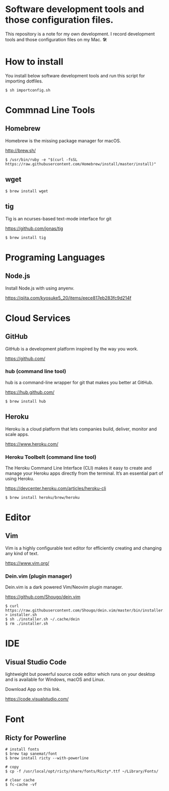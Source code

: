# Software development tools and those configuration files.

This repository is a note for my own development. I record development tools and those configuration files on my Mac. 🛠


# How to install

You install below software development tools and run this script for importing dotfiles.

```
$ sh importconfig.sh
```


# Commnad Line Tools 

## Homebrew

Homebrew is the missing package manager for macOS.

http://brew.sh/

```
$ /usr/bin/ruby -e "$(curl -fsSL https://raw.githubusercontent.com/Homebrew/install/master/install)"
```

## wget

```
$ brew install wget
```

## tig

Tig is an ncurses-based text-mode interface for git

https://github.com/jonas/tig

```
$ brew install tig
```

# Programing Languages

## Node.js

Install Node.js with using anyenv.

https://qiita.com/kyosuke5_20/items/eece817eb283fc9d214f


# Cloud Services

## GitHub

GitHub is a development platform inspired by the way you work.

https://github.com/

### hub (command line tool)

hub is a command-line wrapper for git that makes you better at GitHub.

https://hub.github.com/

```
$ brew install hub
```

## Heroku

Heroku is a cloud platform that lets companies build, deliver, monitor and scale apps.

https://www.heroku.com/

### Heroku Toolbelt (command line tool)

The Heroku Command Line Interface (CLI) makes it easy to create and manage your Heroku apps directly from the terminal. It’s an essential part of using Heroku.

https://devcenter.heroku.com/articles/heroku-cli

```
$ brew install heroku/brew/heroku
```


# Editor

## Vim

Vim is a highly configurable text editor for efficiently creating and changing any kind of text.

https://www.vim.org/


### Dein.vim (plugin manager)

Dein.vim is a dark powered Vim/Neovim plugin manager.

https://github.com/Shougo/dein.vim

```
$ curl https://raw.githubusercontent.com/Shougo/dein.vim/master/bin/installer.sh > installer.sh
$ sh ./installer.sh ~/.cache/dein
$ rm ./installer.sh
```


# IDE

## Visual Studio Code

lightweight but powerful source code editor which runs on your desktop and is available for Windows, macOS and Linux.

Download App on this link.

https://code.visualstudio.com/


# Font

## Ricty for Powerline

```
# install fonts
$ brew tap sanemat/font
$ brew install ricty --with-powerline

# copy
$ cp -f /usr/local/opt/ricty/share/fonts/Ricty*.ttf ~/Library/Fonts/

# clear cache
$ fc-cache -vf
```